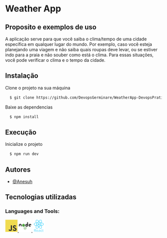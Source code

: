 
# Weather App


## Proposito e exemplos de uso
A aplicação serve para que você saiba o clima/tempo de uma cidade específica em qualquer lugar do mundo. Por exemplo, caso você esteja planejando uma viagem e não saiba quais roupas deve levar, ou se estiver indo para a praia e não souber como está o clima. Para essas situações, você pode verificar o clima e o tempo da cidade.


## Instalação

Clone o projeto na sua máquina

```bash
  $ git clone https://github.com/DevopsGerminare/WeatherApp-DevopsPratica.git
```
Baixe as dependencias

```bash
  $ npm install
```

## Execução
Inicialize o projeto

```bash
  $ npm run dev
```

## Autores
- [@Anesuh](https://www.github.com/Anesuh)


## Tecnologias utilizadas

<h3 align="left">Languages and Tools:</h3>
<p align="left"> <a href="https://developer.mozilla.org/en-US/docs/Web/JavaScript" target="_blank" rel="noreferrer"> <img src="https://raw.githubusercontent.com/devicons/devicon/master/icons/javascript/javascript-original.svg" alt="javascript" width="40" height="40"/> </a> <a href="https://nodejs.org" target="_blank" rel="noreferrer"> <img src="https://raw.githubusercontent.com/devicons/devicon/master/icons/nodejs/nodejs-original-wordmark.svg" alt="nodejs" width="40" height="40"/> </a> <a href="https://reactjs.org/" target="_blank" rel="noreferrer"> <img src="https://raw.githubusercontent.com/devicons/devicon/master/icons/react/react-original-wordmark.svg" alt="react" width="40" height="40"/> </a> </p>

